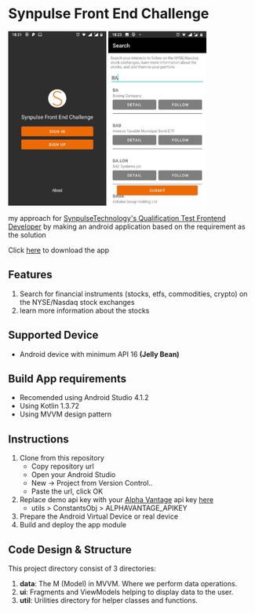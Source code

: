 # Synpulse Front End Challenge

<img src="https://github.com/CumiTerbang/SynpulseFrontEndChallenge/blob/master/readme_assets/screenshot_1.jpg" width="200" height="355,56"> <img src="https://github.com/CumiTerbang/SynpulseFrontEndChallenge/blob/master/readme_assets/screenshot_2.jpg" width="200" height="355,56">

my approach for [SynpulseTechnology's Qualification Test Frontend Developer](https://gist.github.com/SynpulseTechnology/37f4296cb19e09133936aac5480d9bf0)
 by making an android application based on the requirement as the solution

Click [here](https://drive.google.com/file/d/1QiGAvMRGAHhUvlov-SMTxuGIHOI6AJk3/view?usp=sharing) to download the app


## Features
1. Search for financial instruments (stocks, etfs, commodities, crypto) on the NYSE/Nasdaq stock exchanges
2. learn more information about the stocks

## Supported Device
- Android device with minimum API 16 **(Jelly Bean)**

## Build App requirements
- Recomended using Android Studio 4.1.2
- Using Kotlin 1.3.72
- Using MVVM design pattern

## Instructions
1. Clone from this repository
    - Copy repository url
    - Open your Android Studio
    - New -> Project from Version Control..
    - Paste the url, click OK
2. Replace demo api key with your [Alpha Vantage](https://www.alphavantage.co/) api key [here](https://github.com/CumiTerbang/SynpulseFrontEndChallenge/blob/master/app/src/main/java/com/haryop/synpulsefrontendchallenge/utils/ConstantsObj.kt)
    - utils > ConstantsObj > ALPHAVANTAGE_APIKEY
3. Prepare the Android Virtual Device or real device
4. Build and deploy the app module

## Code Design & Structure
This project directory consist of 3 directories:
1. **data**: The M (Model) in MVVM. Where we perform data operations.
2. **ui**: Fragments and ViewModels helping to display data to the user.
3. **util**: Urilities directory for helper classes and functions.
